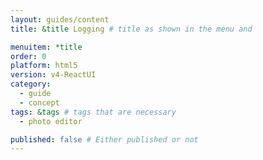 ```yaml
---
layout: guides/content
title: &title Logging # title as shown in the menu and

menuitem: *title
order: 0
platform: html5
version: v4-ReactUI
category:
  - guide
  - concept
tags: &tags # tags that are necessary
  - photo editor

published: false # Either published or not
---
```

